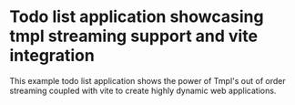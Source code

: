 # Todo list application showcasing tmpl streaming support and vite integration

This example todo list application shows the power of Tmpl's out of order streaming coupled with vite to create highly dynamic web applications.
